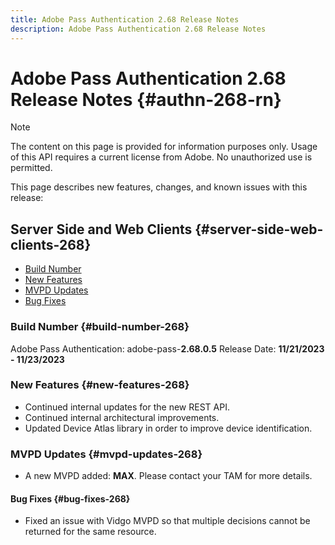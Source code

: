 ```yaml
---
title: Adobe Pass Authentication 2.68 Release Notes
description: Adobe Pass Authentication 2.68 Release Notes
---
```

# Adobe Pass Authentication 2.68 Release Notes {#authn-268-rn}

>[!NOTE]
>
>The content on this page is provided for information purposes only. Usage of this API requires a current license from Adobe. No unauthorized use is permitted.

This page describes new features, changes, and known issues with this release:

## Server Side and Web Clients {#server-side-web-clients-268}

* [Build Number](#build-number-268)
* [New Features](#new-features-268)
* [MVPD Updates](#mvpd-updates-268)
* [Bug Fixes](#bug-fixes-268)

### Build Number {#build-number-268}

Adobe Pass Authentication: adobe-pass-**2.68.0.5**
Release Date: **11/21/2023 - 11/23/2023** 

### New Features {#new-features-268}

* Continued internal updates for the new REST API.
* Continued internal architectural improvements.
* Updated Device Atlas library in order to improve device identification.

### MVPD Updates {#mvpd-updates-268}

* A new MVPD added: **MAX**. Please contact your TAM for more details.
 
#### Bug Fixes {#bug-fixes-268}

* Fixed an issue with Vidgo MVPD so that multiple decisions cannot be returned for the same resource.
